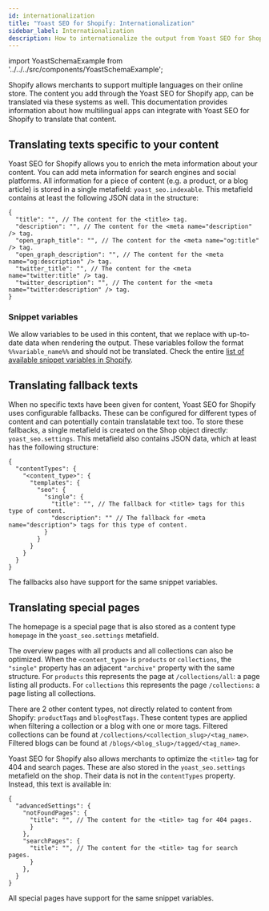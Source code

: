 ```yaml
---
id: internationalization
title: "Yoast SEO for Shopify: Internationalization"
sidebar_label: Internationalization
description: How to internationalize the output from Yoast SEO for Shopify
---
```

import YoastSchemaExample from '../../../src/components/YoastSchemaExample';

Shopify allows merchants to support multiple languages on their online store. The content you add through the 
Yoast SEO for Shopify app, can be translated via these systems as well. This documentation provides information about 
how multilingual apps can integrate with Yoast SEO for Shopify to translate that content.

## Translating texts specific to your content

Yoast SEO for Shopify allows you to enrich the meta information about your content. You can add meta information for search
engines and social platforms. All information for a piece of content (e.g. a product, or a blog article) is stored in a single 
metafield: `yoast_seo.indexable`. This metafield contains at least the following JSON data in the structure:

```
{
  "title": "", // The content for the <title> tag.
  "description": "", // The content for the <meta name="description" /> tag.
  "open_graph_title": "", // The content for the <meta name="og:title" /> tag.
  "open_graph_description": "", // The content for the <meta name="og:description" /> tag.
  "twitter_title": "", // The content for the <meta name="twitter:title" /> tag.
  "twitter_description": "", // The content for the <meta name="twitter:description" /> tag.
}
```

### Snippet variables

We allow variables to be used in this content, that we replace with up-to-date data when rendering the output. These 
variables follow the format `%%variable_name%%` and should not be translated. Check the entire [list of available snippet
variables in Shopify](https://yoast.com/help/list-available-snippet-variables-yoast-seo/#h-available-snippet-variables-in-shopify).

## Translating fallback texts

When no specific texts have been given for content, Yoast SEO for Shopify uses configurable fallbacks. These can be
configured for different types of content and can potentially contain translatable text too. To store these fallbacks, a
single metafield is created on the Shop object directly: `yoast_seo.settings`. This metafield also contains JSON data,
which at least has the following structure:

```
{
  "contentTypes": {
    "<content_type>": {
      "templates": {
        "seo": {
          "single": {
            "title": "", // The fallback for <title> tags for this type of content.
            "description": "" // The fallback for <meta name="description"> tags for this type of content.
          }
        }
      }
    }
  }
}
```

The fallbacks also have support for the same snippet variables.

## Translating special pages

The homepage is a special page that is also stored as a content type `homepage` in the `yoast_seo.settings` metafield.

The overview pages with all products and all collections can also be optimized. When the `<content_type>` is `products` 
or `collections`, the `"single"` property has an adjacent `"archive"` property with the same structure. For `products` 
this represents the page at `/collections/all`: a page listing all products. For `collections` this represents the page 
`/collections`: a page listing all collections.

There are 2 other content types, not directly related to content from Shopify: `productTags` and `blogPostTags`. These
content types are applied when filtering a collection or a blog with one or more tags. Filtered collections can be found
at `/collections/<collection_slug>/<tag_name>`. Filtered blogs can be found at `/blogs/<blog_slug>/tagged/<tag_name>`.

Yoast SEO for Shopify also allows merchants to optimize the `<title>` tag for 404 and search pages. These are also 
stored in the `yoast_seo.settings` metafield on the shop. Their data is not in the `contentTypes` property. Instead, 
this text is available in:

```
{
  "advancedSettings": {
    "notFoundPages": {
      "title": "", // The content for the <title> tag for 404 pages.
      }
    },
    "searchPages": {
      "title": "", // The content for the <title> tag for search pages.
      }
    },
  }
}
```

All special pages have support for the same snippet variables.

